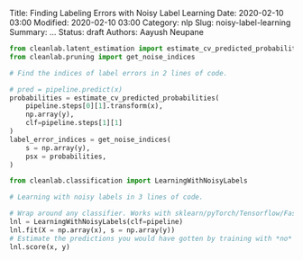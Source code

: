 Title: Finding Labeling Errors with Noisy Label Learning
Date: 2020-02-10 03:00
Modified: 2020-02-10 03:00
Category: nlp
Slug: noisy-label-learning
Summary: ...
Status: draft
Authors: Aayush Neupane

```python
from cleanlab.latent_estimation import estimate_cv_predicted_probabilities
from cleanlab.pruning import get_noise_indices

# Find the indices of label errors in 2 lines of code.

# pred = pipeline.predict(x)
probabilities = estimate_cv_predicted_probabilities(
    pipeline.steps[0][1].transform(x),
    np.array(y),
    clf=pipeline.steps[1][1]
)
label_error_indices = get_noise_indices(
    s = np.array(y),
    psx = probabilities,
)
```

```python
from cleanlab.classification import LearningWithNoisyLabels

# Learning with noisy labels in 3 lines of code.

# Wrap around any classifier. Works with sklearn/pyTorch/Tensorflow/FastText/etc.
lnl = LearningWithNoisyLabels(clf=pipeline)
lnl.fit(X = np.array(x), s = np.array(y))
# Estimate the predictions you would have gotten by training with *no* label errors.
lnl.score(x, y)
```
